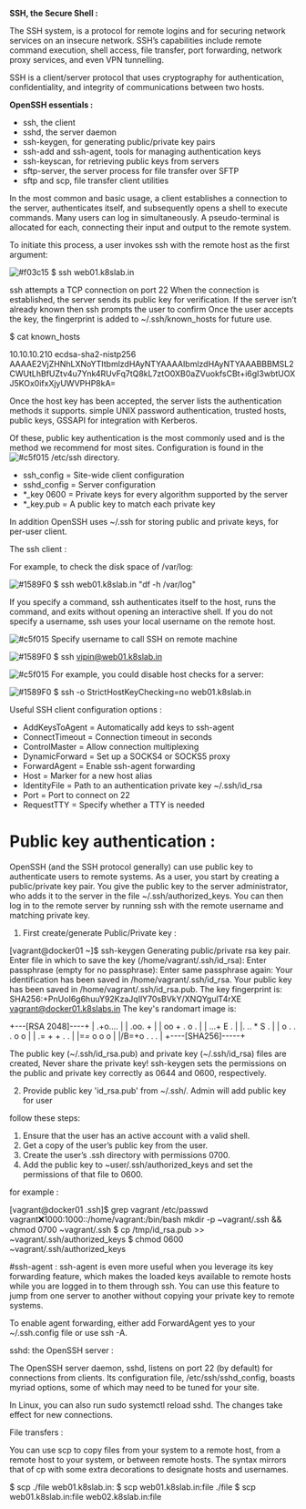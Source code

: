 **SSH, the Secure Shell :**

The SSH system, is a protocol for remote logins and for securing network services on an insecure network. SSH’s capabilities include remote command execution, shell access, file transfer, port forwarding, network proxy services, and even VPN tunnelling.

SSH is a client/server protocol that uses cryptography for authentication, confidentiality, and integrity of communications between two hosts.

**OpenSSH essentials :**

- ssh, the client
- sshd, the server daemon
- ssh-keygen, for generating public/private key pairs
- ssh-add and ssh-agent, tools for managing authentication keys
- ssh-keyscan, for retrieving public keys from servers
- sftp-server, the server process for file transfer over SFTP
- sftp and scp, file transfer client utilities

In the most common and basic usage, a client establishes a connection to the server, authenticates itself, and subsequently opens a shell to execute commands. Many users can log in simultaneously. A pseudo-terminal is allocated for each, connecting their input and output to the remote system. 

To initiate this process, a user invokes ssh with the remote host as the first argument:

![#f03c15](https://via.placeholder.com/15/f03c15/000000?text=+) $ ssh web01.k8slab.in 

ssh attempts a TCP connection on port 22 When the connection is established, the server sends its public key for verification. If the server isn’t already known then ssh prompts the user to confirm
Once the user accepts the key, the fingerprint is added to ~/.ssh/known_hosts for future use.

$ cat known_hosts

10.10.10.210 ecdsa-sha2-nistp256 AAAAE2VjZHNhLXNoYTItbmlzdHAyNTYAAAAIbmlzdHAyNTYAAABBBMSL2CWUtLhBfUZtv4u7Ynk4RUvFq7tQ8kL7ztO0XB0aZVuokfsCBt+i6gI3wbtUOXJ5KOx0ifxXjyUWVPHP8kA=

Once the host key has been accepted, the server lists the authentication methods it supports. simple UNIX password authentication, trusted hosts, public keys, GSSAPI for integration with Kerberos.

Of these, public key authentication is the most commonly used and is the method we recommend for most sites. Configuration is found in the ![#c5f015](https://via.placeholder.com/15/c5f015/000000?text=+) /etc/ssh directory.

- ssh_config = Site-wide client configuration
- sshd_config = Server configuration
- *_key 0600 = Private keys for every algorithm supported by the server
- *_key.pub = A public key to match each private key

In addition OpenSSH uses ~/.ssh for storing public and private keys, for per-user client.

The ssh client :

For example, to check the disk space of /var/log:

![#1589F0](https://via.placeholder.com/15/1589F0/000000?text=+) $ ssh web01.k8slab.in "df -h /var/log"

If you specify a command, ssh authenticates itself to the host, runs the command, and exits without opening an interactive shell. If you do not specify a username, ssh uses your local username on the remote host.

![#c5f015](https://via.placeholder.com/15/c5f015/000000?text=+) Specify username to call SSH on remote machine

![#1589F0](https://via.placeholder.com/15/1589F0/000000?text=+) $ ssh vipin@web01.k8slab.in

![#c5f015](https://via.placeholder.com/15/c5f015/000000?text=+) For example, you could disable host checks for a server:

![#1589F0](https://via.placeholder.com/15/1589F0/000000?text=+) $ ssh -o StrictHostKeyChecking=no web01.k8slab.in

Useful SSH client configuration options :

- AddKeysToAgent = Automatically add keys to ssh-agent 
- ConnectTimeout = Connection timeout in seconds 
- ControlMaster = Allow connection multiplexing
- DynamicForward = Set up a SOCKS4 or SOCKS5 proxy
- ForwardAgent = Enable ssh-agent forwarding 
- Host = Marker for a new host alias
- IdentityFile = Path to an authentication private key ~/.ssh/id_rsa
- Port = Port to connect on 22
- RequestTTY = Specify whether a TTY is needed

# Public key authentication :

OpenSSH (and the SSH protocol generally) can use public key to authenticate users to remote systems. As a user, you start by creating a public/private key pair. You give the public key to the server administrator, who adds it to the server in the file ~/.ssh/authorized_keys. You can then log in to the remote server by running ssh with the remote username and matching private key.

1) First create/generate Public/Private key :

[vagrant@docker01 ~]$ ssh-keygen
Generating public/private rsa key pair.
Enter file in which to save the key (/home/vagrant/.ssh/id_rsa):
Enter passphrase (empty for no passphrase):
Enter same passphrase again:
Your identification has been saved in /home/vagrant/.ssh/id_rsa.
Your public key has been saved in /home/vagrant/.ssh/id_rsa.pub.
The key fingerprint is:
SHA256:+PnUoI6g6huuY92KzaJqIlY70sBVkY/XNQYgulT4rXE vagrant@docker01.k8slabs.in
The key's randomart image is:

+---[RSA 2048]----+
|    .+o....      |
|   .oo.    +     |
|   oo + . o .    |
|  ...+ E .       |
|. ..  * S .      |
| o . . . o o     |
| .= +   + . .    |
|=*=* o o o       |
|/B=+o . . .      |
+----[SHA256]-----+

The public key (~/.ssh/id_rsa.pub) and private key (~/.ssh/id_rsa) files are created, Never share the private key! ssh-keygen sets the permissions on the public and private key correctly as 0644 and 0600, respectively.

2) Provide public key 'id_rsa.pub' from ~/.ssh/. Admin will add public key for user

follow these steps:
1. Ensure that the user has an active account with a valid shell.
2. Get a copy of the user’s public key from the user.
3. Create the user’s .ssh directory with permissions 0700.
4. Add the public key to ~user/.ssh/authorized_keys and set the permissions of that file to 0600.

for example :

[vagrant@docker01 .ssh]$ grep vagrant /etc/passwd
vagrant:x:1000:1000::/home/vagrant:/bin/bash
mkdir -p ~vagrant/.ssh && chmod 0700 ~vagrant/.ssh
$ cp /tmp/id_rsa.pub >> ~vagrant/.ssh/authorized_keys
$ chmod 0600 ~vagrant/.ssh/authorized_keys

#ssh-agent :
ssh-agent is even more useful when you leverage its key forwarding feature, which makes the loaded keys available to remote hosts while you are logged in to them through ssh.
 You can use this feature to jump from one server to another without copying your private key to remote systems.










To enable agent forwarding, either add ForwardAgent yes to your ~/.ssh.config file or use ssh -A.

sshd: the OpenSSH server :

The OpenSSH server daemon, sshd, listens on port 22 (by default) for connections from clients. 
Its configuration file, /etc/ssh/sshd_config, boasts myriad options, some of which may need to be tuned for your site.

In Linux, you can also run sudo systemctl reload sshd. The changes take effect for new connections.

File transfers :

You can use scp to copy files from your system to a remote host, from a remote host to your system, or between remote hosts. The syntax mirrors that of cp with some extra decorations to designate hosts and usernames.

$ scp ./file web01.k8slab.in:
$ scp web01.k8slab.in:file ./file
$ scp web01.k8slab.in:file web02.k8slab.in:file
